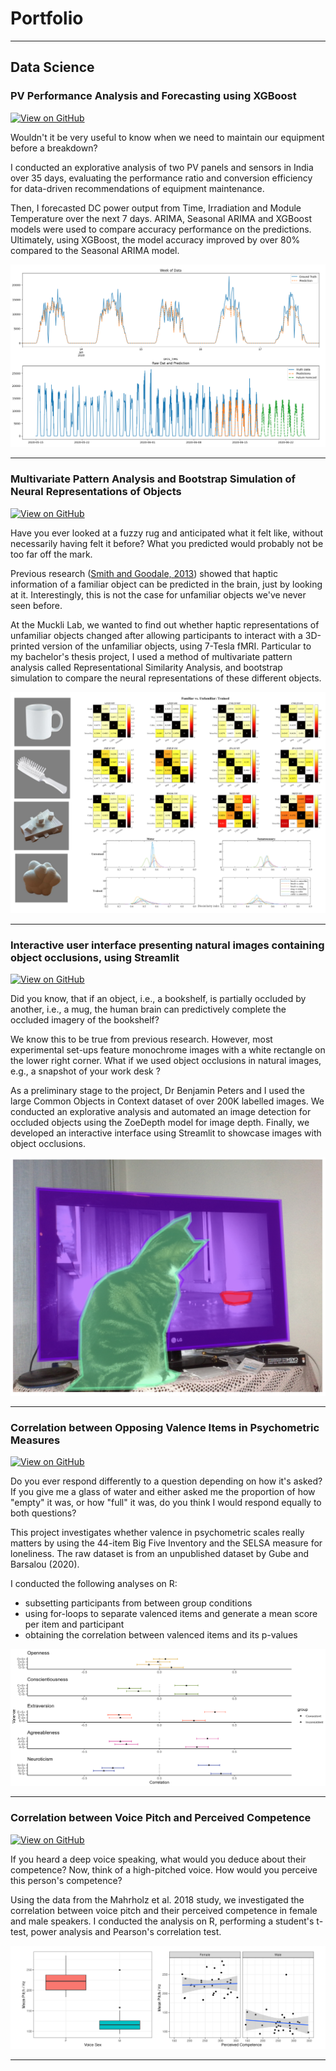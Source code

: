 # Portfolio
---
## Data Science

### PV Performance Analysis and Forecasting using XGBoost

[![View on GitHub](https://img.shields.io/badge/GitHub-View_on_GitHub-blue?logo=GitHub)](https://github.com/madelinelui/pv-panels/)

Wouldn't it be very useful to know when we need to maintain our equipment before a breakdown?

I conducted an explorative analysis of two PV panels and sensors in India over 35 days, evaluating the performance ratio and conversion efficiency for data-driven recommendations of equipment maintenance.

Then, I forecasted DC power output from Time, Irradiation and Module Temperature over the next 7 days. ARIMA, Seasonal ARIMA and XGBoost models were used to compare accuracy performance on the predictions. Ultimately, using XGBoost, the model accuracy improved by over 80% compared to the Seasonal ARIMA model.

<center><img src="images/pv-panels.png"/></center>

---

### Multivariate Pattern Analysis and Bootstrap Simulation of Neural Representations of Objects

[![View on GitHub](https://img.shields.io/badge/GitHub-View_on_GitHub-blue?logo=GitHub)](https://github.com/madelinelui/rsa-thesis/)

Have you ever looked at a fuzzy rug and anticipated what it felt like, without necessarily having felt it before? What you predicted would probably not be too far off the mark.

Previous research ([Smith and Goodale, 2013](https://www.ncbi.nlm.nih.gov/pmc/articles/PMC4380001/)) showed that haptic information of a familiar object can be predicted in the brain, just by looking at it. Interestingly, this is not the case for unfamiliar objects we've never seen before.

At the Muckli Lab, we wanted to find out whether haptic representations of unfamiliar objects changed after allowing participants to interact with a 3D-printed version of the unfamiliar objects, using 7-Tesla fMRI.
Particular to my bachelor's thesis project, I used a method of multivariate pattern analysis called Representational Similarity Analysis, and bootstrap simulation to compare the neural representations of these different objects.

<center><img src="images/rsa-thesis.png"/></center>

---

### Interactive user interface presenting natural images containing object occlusions, using Streamlit

[![View on GitHub](https://img.shields.io/badge/GitHub-View_on_GitHub-blue?logo=GitHub)](https://github.com/madelinelui/occlusions/)

Did you know, that if an object, i.e., a bookshelf, is partially occluded by another, i.e., a mug, the human brain can predictively complete the occluded imagery of the bookshelf?

We know this to be true from previous research. However, most experimental set-ups feature monochrome images with a white rectangle on the lower right corner. What if we used object occlusions in natural images, e.g., a snapshot of your work desk ?

As a preliminary stage to the project, Dr Benjamin Peters and I used the large Common Objects in Context dataset of over 200K labelled images. We conducted an explorative analysis and automated an image detection for occluded objects using the ZoeDepth model for image depth. Finally, we developed an interactive interface using Streamlit to showcase images with object occlusions.

<center><img src="images/occlusions.png"/></center>

---

### Correlation between Opposing Valence Items in Psychometric Measures

[![View on GitHub](https://img.shields.io/badge/GitHub-View_on_GitHub-blue?logo=GitHub)](https://github.com/madelinelui/corr_valence/)

Do you ever respond differently to a question depending on how it's asked? If you give me a glass of water and either asked me the proportion of how "empty" it was, or how "full" it was, do you think I would respond equally to both questions?

This project investigates whether valence in psychometric scales really matters by using the 44-item Big Five Inventory and the SELSA measure for loneliness. The raw dataset is from an unpublished dataset by Gube and Barsalou (2020).

I conducted the following analyses on R:

- subsetting participants from between group conditions
- using for-loops to separate valenced items and generate a mean score per item and participant
- obtaining the correlation between valenced items and its p-values

<center><img src="images/corr_valence.png"/></center>

---

### Correlation between Voice Pitch and Perceived Competence

[![View on GitHub](https://img.shields.io/badge/GitHub-View_on_GitHub-blue?logo=GitHub)](https://github.com/madelinelui/corr_voicepitch-competence/)

If you heard a deep voice speaking, what would you deduce about their competence? Now, think of a high-pitched voice. How would you perceive this person's competence?

Using the data from the Mahrholz et al. 2018 study, we investigated the correlation between voice pitch and their perceived competence in female and male speakers. I conducted the analysis on R, performing a student's t-test, power analysis and Pearson's correlation test.

<center><img src="images/corr_voicepitch-competence.png"/></center>

---

